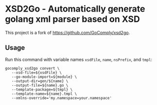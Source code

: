 # XSD2Go - Automatically generate golang xml parser based on XSD
This project is a fork of https://github.com/GoComply/xsd2go.

## Usage
Run this command with variable names `xsdFile`, `name`, `nsPrefix`, and `tmpl`:
```
gocomply_xsd2go convert \
   --xsd-file=${xsdFile} \
   --go-module-import=${module} \
   --output-dir=gen/${name} \
   --output-file=${name}.go \
   --template-package=${tmpl} \
   --template-name=${name}.tmpl \
   --xmlns-override='my.namespace=your.namespace'
